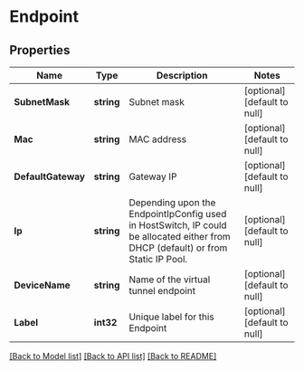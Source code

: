 # Endpoint

## Properties
Name | Type | Description | Notes
------------ | ------------- | ------------- | -------------
**SubnetMask** | **string** | Subnet mask | [optional] [default to null]
**Mac** | **string** | MAC address | [optional] [default to null]
**DefaultGateway** | **string** | Gateway IP | [optional] [default to null]
**Ip** | **string** | Depending upon the EndpointIpConfig used in HostSwitch, IP could be allocated either from DHCP (default) or from Static IP Pool. | [optional] [default to null]
**DeviceName** | **string** | Name of the virtual tunnel endpoint | [optional] [default to null]
**Label** | **int32** | Unique label for this Endpoint | [optional] [default to null]

[[Back to Model list]](../README.md#documentation-for-models) [[Back to API list]](../README.md#documentation-for-api-endpoints) [[Back to README]](../README.md)

